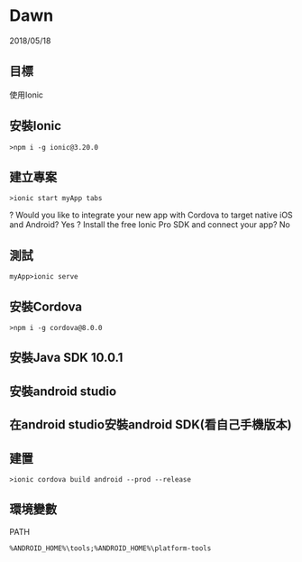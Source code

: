 # Dawn
2018/05/18
## 目標
使用Ionic

## 安裝Ionic
```
>npm i -g ionic@3.20.0
```
## 建立專案
```
>ionic start myApp tabs
```
? Would you like to integrate your new app with Cordova to target native iOS and Android? Yes
? Install the free Ionic Pro SDK and connect your app? No
## 測試
```
myApp>ionic serve
```
## 安裝Cordova
```
>npm i -g cordova@8.0.0
```
## 安裝Java SDK 10.0.1
## 安裝android studio
## 在android studio安裝android SDK(看自己手機版本)
## 建置
```
>ionic cordova build android --prod --release
```
## 環境變數
PATH
```
%ANDROID_HOME%\tools;%ANDROID_HOME%\platform-tools
```